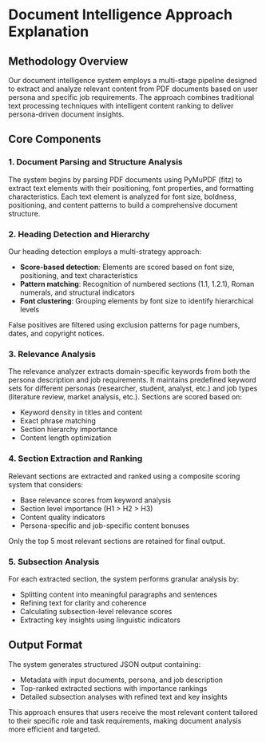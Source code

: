# Document Intelligence Approach Explanation

## Methodology Overview

Our document intelligence system employs a multi-stage pipeline designed to extract and analyze relevant content from PDF documents based on user persona and specific job requirements. The approach combines traditional text processing techniques with intelligent content ranking to deliver persona-driven document insights.

## Core Components

### 1. Document Parsing and Structure Analysis
The system begins by parsing PDF documents using PyMuPDF (fitz) to extract text elements with their positioning, font properties, and formatting characteristics. Each text element is analyzed for font size, boldness, positioning, and content patterns to build a comprehensive document structure.

### 2. Heading Detection and Hierarchy
Our heading detection employs a multi-strategy approach:
- **Score-based detection**: Elements are scored based on font size, positioning, and text characteristics
- **Pattern matching**: Recognition of numbered sections (1.1, 1.2.1), Roman numerals, and structural indicators
- **Font clustering**: Grouping elements by font size to identify hierarchical levels

False positives are filtered using exclusion patterns for page numbers, dates, and copyright notices.

### 3. Relevance Analysis
The relevance analyzer extracts domain-specific keywords from both the persona description and job requirements. It maintains predefined keyword sets for different personas (researcher, student, analyst, etc.) and job types (literature review, market analysis, etc.). Sections are scored based on:
- Keyword density in titles and content
- Exact phrase matching
- Section hierarchy importance
- Content length optimization

### 4. Section Extraction and Ranking
Relevant sections are extracted and ranked using a composite scoring system that considers:
- Base relevance scores from keyword analysis
- Section level importance (H1 > H2 > H3)
- Content quality indicators
- Persona-specific and job-specific content bonuses

Only the top 5 most relevant sections are retained for final output.

### 5. Subsection Analysis
For each extracted section, the system performs granular analysis by:
- Splitting content into meaningful paragraphs and sentences
- Refining text for clarity and coherence
- Calculating subsection-level relevance scores
- Extracting key insights using linguistic indicators

## Output Format

The system generates structured JSON output containing:
- Metadata with input documents, persona, and job description
- Top-ranked extracted sections with importance rankings
- Detailed subsection analyses with refined text and key insights

This approach ensures that users receive the most relevant content tailored to their specific role and task requirements, making document analysis more efficient and targeted.